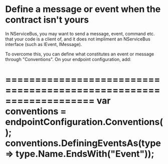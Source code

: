 # Define a message or event when the contract isn't yours

In NServiceBus, you may want to send a message, event, command etc. that your code is a client of, and it does not impliment an NServiceBus interface (such as IEvent, IMessage).

To overcome this, you can define what constitutes an event or message through "Conventions". On your endpoint configuration, add:

===================================================================
var conventions = endpointConfiguration.Conventions();
conventions.DefiningEventsAs(type => type.Name.EndsWith("Event"));
===================================================================